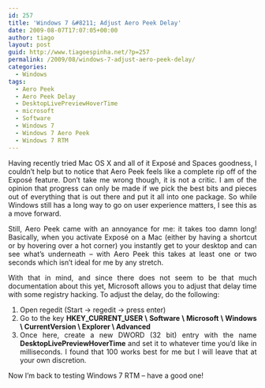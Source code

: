 ```yaml
---
id: 257
title: 'Windows 7 &#8211; Adjust Aero Peek Delay'
date: 2009-08-07T17:07:05+00:00
author: tiago
layout: post
guid: http://www.tiagoespinha.net/?p=257
permalink: /2009/08/windows-7-adjust-aero-peek-delay/
categories:
  - Windows
tags:
  - Aero Peek
  - Aero Peek Delay
  - DesktopLivePreviewHoverTime
  - microsoft
  - Software
  - Windows 7
  - Windows 7 Aero Peek
  - Windows 7 RTM
---
```

<p style="text-align: justify;">
  Having recently tried Mac OS X and all of it Exposé and Spaces goodness, I couldn&#8217;t help but to notice that Aero Peek feels like a complete rip off of the Exposé feature. Don&#8217;t take me wrong though, it is not a critic. I am of the opinion that progress can only be made if we pick the best bits and pieces out of everything that is out there and put it all into one package. So while Windows still has a long way to go on user experience matters, I see this as a move forward.
</p>

<p style="text-align: justify;">
  Still, Aero Peek came with an annoyance for me: it takes too damn long! Basically, when you activate Exposé on a Mac (either by having a shortcut or by hovering over a hot corner) you instantly get to your desktop and can see what&#8217;s underneath &#8211; with Aero Peek this takes at least one or two seconds which isn&#8217;t ideal for me by any stretch.
</p>

<p style="text-align: justify;">
  With that in mind, and since there does not seem to be that much documentation about this yet, Microsoft allows you to adjust that delay time with some registry hacking. To adjust the delay, do the following:
</p>

<ol style="text-align: justify;">
  <li>
    Open regedit (Start -> regedit -> press enter)
  </li>
  <li>
    Go to the key <strong>HKEY_CURRENT_USER \ Software \ Microsoft \ Windows \ CurrentVersion \ Explorer \ Advanced</strong>
  </li>
  <li>
    Once here, create a new DWORD (32 bit) entry with the name <strong>DesktopLivePreviewHoverTime</strong> and set it to whatever time you&#8217;d like in milliseconds. I found that 100 works best for me but I will leave that at your own discretion.
  </li>
</ol>

<p style="text-align: justify;">
  Now I&#8217;m back to testing Windows 7 RTM &#8211; have a good one!
</p>